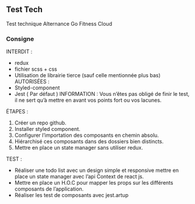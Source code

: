 ## Test Tech

Test technique Alternance Go Fitness Cloud 



### Consigne 

INTERDIT : 
- redux 
- fichier scss + css 
- Utilisation de librairie tierce (sauf celle mentionnée plus bas) 
AUTORISÉES : 
- Styled-component 
- Jest ( Par défaut ) 
INFORMATION : 
Vous n’êtes pas obligé de finir le test, il ne sert qu’à mettre en avant vos points fort 
ou vos lacunes. 

ÉTAPES :
1) Créer un repo github. 
2) Installer styled component. 
3) Configurer l’importation des composants en chemin absolu. 
4) Hiérarchisé ces composants dans des dossiers bien distincts. 
5) Mettre en place un state manager sans utiliser redux. 

TEST : 
- Réaliser une todo list avec un design simple et responsive mettre en place un 
state manager avec l’api Context de react js. 
- Mettre en place un H.O.C pour mapper les props sur les différents 
composants de l’application. 
- Réaliser les test de composants avec jest.artup 
